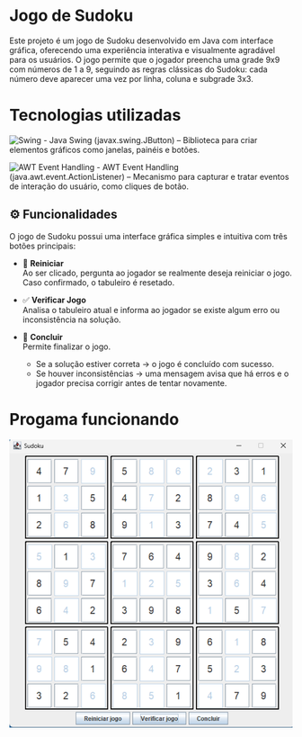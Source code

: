 
# Jogo de Sudoku

Este projeto é um jogo de Sudoku desenvolvido em Java com interface gráfica, oferecendo uma experiência interativa e visualmente agradável para os usuários. O jogo permite que o jogador preencha uma grade 9x9 com números de 1 a 9, seguindo as regras clássicas do Sudoku: cada número deve aparecer uma vez por linha, coluna e subgrade 3x3.


# Tecnologias utilizadas

![Swing](https://img.shields.io/badge/Swing-GUI-blue) - Java Swing (javax.swing.JButton) – Biblioteca para criar elementos gráficos como janelas, painéis e botões.



![AWT Event Handling](https://img.shields.io/badge/AWT-Event%20Handling-lightgrey) - 
AWT Event Handling (java.awt.event.ActionListener) – Mecanismo para capturar e tratar eventos de interação do usuário, como cliques de botão.


## ⚙️ Funcionalidades

O jogo de Sudoku possui uma interface gráfica simples e intuitiva com três botões principais:

- 🔄 **Reiniciar**  
  Ao ser clicado, pergunta ao jogador se realmente deseja reiniciar o jogo. Caso confirmado, o tabuleiro é resetado.

- ✅ **Verificar Jogo**  
  Analisa o tabuleiro atual e informa ao jogador se existe algum erro ou inconsistência na solução.

- 🏁 **Concluir**  
  Permite finalizar o jogo.
    - Se a solução estiver correta → o jogo é concluído com sucesso.
    - Se houver inconsistências → uma mensagem avisa que há erros e o jogador precisa corrigir antes de tentar novamente.

# Progama funcionando
![Logo do Projeto](imagem/progamaRodando.png)
